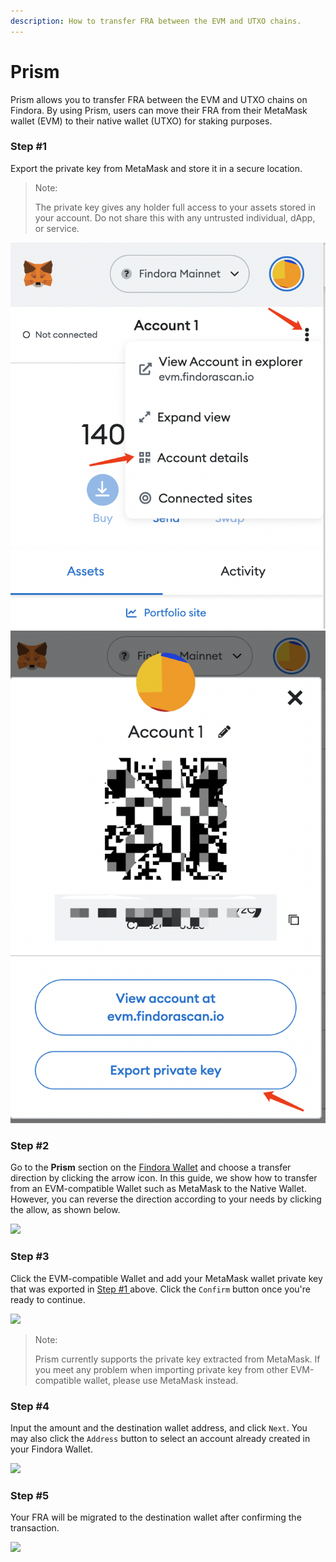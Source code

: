 ```yaml
---
description: How to transfer FRA between the EVM and UTXO chains.
---
```


# Prism

Prism allows you to transfer FRA between the EVM and UTXO chains on Findora. By using Prism, users can move their FRA from their MetaMask wallet (EVM) to their native wallet (UTXO) for staking purposes.

### Step #1

Export the private key from MetaMask and store it in a secure location.&#x20;

> Note:
>
> The private key gives any holder full access to your assets stored in your account. Do not share this with any untrusted individual, dApp, or service.

<img src="../../../.gitbook/assets/image (42).png" alt="" data-size="original"><img src="../../../.gitbook/assets/image (1) (6).png" alt="" data-size="original">

### Step #2

Go to the **Prism** section on the [Findora Wallet](https://wallet.findora.org/) and choose a transfer direction by clicking the arrow icon. In this guide, we show how to transfer from an EVM-compatible Wallet such as MetaMask to the Native Wallet. However, you can reverse the direction according to your needs by clicking the allow, as shown below.

![](https://miro.medium.com/max/1400/0\*lluDOL4k\_37ocXei)

### Step #3

Click the EVM-compatible Wallet and add your MetaMask wallet private key that was exported in [Step #1 ](prism.md#step-1)above. Click the `Confirm` button once you're ready to continue.

![](https://miro.medium.com/max/1400/0\*qPKhiAU4UksuqwWD)

> Note:
>
> Prism currently supports the private key extracted from MetaMask. If you meet any problem when importing private key from other EVM-compatible wallet, please use MetaMask instead.

### Step #4

Input the amount and the destination wallet address, and click `Next`. You may also click the `Address` button to select an account already created in your Findora Wallet.

![](https://miro.medium.com/max/1400/0\*m6S74SYolZkVLMg1)

### Step #5

Your FRA will be migrated to the destination wallet after confirming the transaction.

![](https://miro.medium.com/max/1400/0\*tClDO9ArNPZRrb6m)
